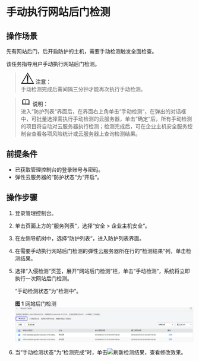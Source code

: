 # 手动执行网站后门检测<a name="hss_01_0106"></a>

## 操作场景<a name="section124202856"></a>

先有网站后门，后开启防护的主机，需要手动检测触发全面检查。

该任务指导用户手动执行网站后门检测。

>![](public_sys-resources/icon-notice.gif) **注意：**   
>手动检测完成后需间隔三分钟才能再次执行手动检测。  

>![](public_sys-resources/icon-note.gif) **说明：**   
>进入“防护列表“界面后，在界面右上角单击“手动检测“，在弹出的对话框中，可批量选择需执行手动检测的云服务器，单击“确定“后，所有手动检测的项目将自动对云服务器执行检测；检测完成后，可在企业主机安全服务控制台查看各项风险统计或云服务器上查询检测结果。  

## 前提条件<a name="section114320559718"></a>

-   已获取管理控制台的登录账号与密码。
-   弹性云服务器的“防护状态“为“开启“。

## 操作步骤<a name="section1682734716912"></a>

1.  登录管理控制台。
2.  单击页面上方的“服务列表“，选择“安全  \>  企业主机安全“。
3.  在左侧导航树中，选择“防护列表“，进入防护列表界面。
4.  在需要手动执行网站后门检测的弹性云服务器所在行的“检测结果“列，单击检测结果。
5.  选择“入侵检测“页签，展开“网站后门检测“栏，单击“手动检测“，系统将立即执行一次网站后门检测。

    “手动检测状态“为“检测中“。

    **图 1**  网站后门检测<a name="fig16362145210110"></a>  
    ![](figures/网站后门检测.jpg "网站后门检测")

6.  当“手动检测状态“为“检测完成“时，单击![](figures/小刷新.png)刷新检测结果，查看修改效果。

